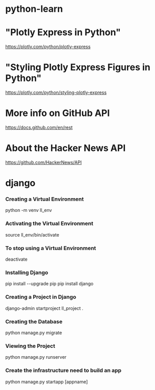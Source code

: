 # python-learn

# "Plotly Express in Python"
https://plotly.com/python/plotly-express

# "Styling Plotly Express Figures in Python"
https://plotly.com/python/styling-plotly-express

# More info on GitHub API
https://docs.github.com/en/rest

# About the Hacker News API
https://github.com/HackerNews/API

# django
### Creating a Virtual Environment
python -m venv ll_env

### Activating the Virtual Environment
source ll_env/bin/activate

### To stop using a Virtual Environment
deactivate

### Installing Django
pip install --upgrade pip
pip install django

### Creating a Project in Django
django-admin startproject ll_project .

### Creating the Database
python manage.py migrate

### Viewing the Project
python manage.py runserver

### Create the infrastructure need to build an app
python manage.py startapp [appname]
